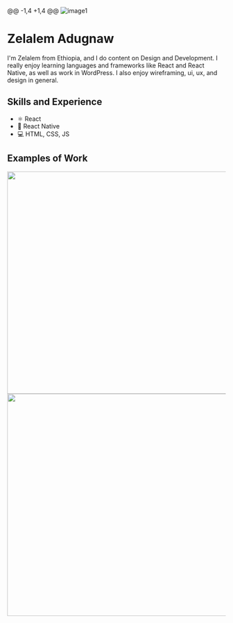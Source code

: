 @@ -1,4 +1,4 @@
![image1](https://github.com/zola-man/zola-man/assets/132475085/52bb88ae-3123-40d1-86a2-4d19ee37874a)


# Zelalem Adugnaw
I'm Zelalem from Ethiopia, and I do content on Design and Development. I really enjoy learning languages and frameworks like React and React Native, as well as work in WordPress. I also enjoy wireframing, ui, ux, and design in general. 
## Skills and Experience
* ⚛ React
* 📱 React Native
* 💻 HTML, CSS, JS

## Examples of Work
<img src="https://github.com/adriantwarog/adriantwarog/blob/master/covid19.gif" width="512" >
<img src="https://github.com/enochadane/enochadane/blob/master/covid19.gif" width="512" >
